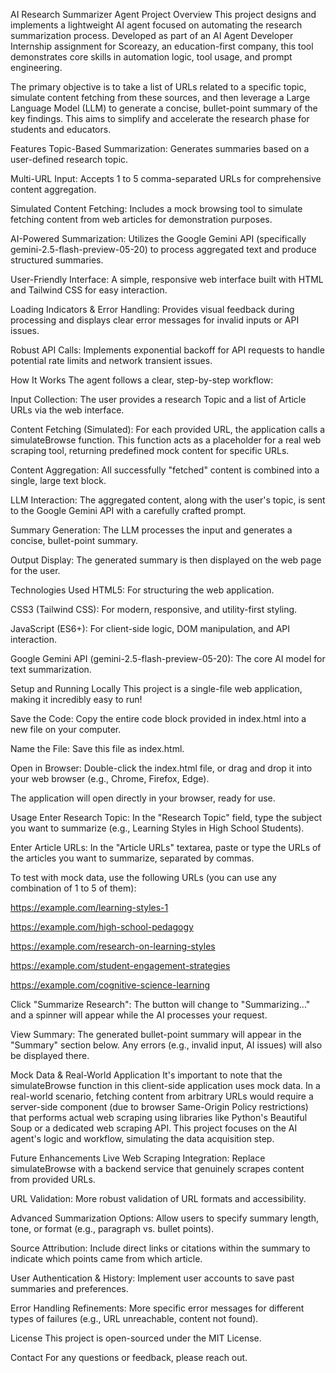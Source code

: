 AI Research Summarizer Agent
Project Overview
This project designs and implements a lightweight AI agent focused on automating the research summarization process. Developed as part of an AI Agent Developer Internship assignment for Scoreazy, an education-first company, this tool demonstrates core skills in automation logic, tool usage, and prompt engineering.

The primary objective is to take a list of URLs related to a specific topic, simulate content fetching from these sources, and then leverage a Large Language Model (LLM) to generate a concise, bullet-point summary of the key findings. This aims to simplify and accelerate the research phase for students and educators.

Features
Topic-Based Summarization: Generates summaries based on a user-defined research topic.

Multi-URL Input: Accepts 1 to 5 comma-separated URLs for comprehensive content aggregation.

Simulated Content Fetching: Includes a mock browsing tool to simulate fetching content from web articles for demonstration purposes.

AI-Powered Summarization: Utilizes the Google Gemini API (specifically gemini-2.5-flash-preview-05-20) to process aggregated text and produce structured summaries.

User-Friendly Interface: A simple, responsive web interface built with HTML and Tailwind CSS for easy interaction.

Loading Indicators & Error Handling: Provides visual feedback during processing and displays clear error messages for invalid inputs or API issues.

Robust API Calls: Implements exponential backoff for API requests to handle potential rate limits and network transient issues.

How It Works
The agent follows a clear, step-by-step workflow:

Input Collection: The user provides a research Topic and a list of Article URLs via the web interface.

Content Fetching (Simulated): For each provided URL, the application calls a simulateBrowse function. This function acts as a placeholder for a real web scraping tool, returning predefined mock content for specific URLs.

Content Aggregation: All successfully "fetched" content is combined into a single, large text block.

LLM Interaction: The aggregated content, along with the user's topic, is sent to the Google Gemini API with a carefully crafted prompt.

Summary Generation: The LLM processes the input and generates a concise, bullet-point summary.

Output Display: The generated summary is then displayed on the web page for the user.

Technologies Used
HTML5: For structuring the web application.

CSS3 (Tailwind CSS): For modern, responsive, and utility-first styling.

JavaScript (ES6+): For client-side logic, DOM manipulation, and API interaction.

Google Gemini API (gemini-2.5-flash-preview-05-20): The core AI model for text summarization.

Setup and Running Locally
This project is a single-file web application, making it incredibly easy to run!

Save the Code: Copy the entire code block provided in index.html into a new file on your computer.

Name the File: Save this file as index.html.

Open in Browser: Double-click the index.html file, or drag and drop it into your web browser (e.g., Chrome, Firefox, Edge).

The application will open directly in your browser, ready for use.

Usage
Enter Research Topic: In the "Research Topic" field, type the subject you want to summarize (e.g., Learning Styles in High School Students).

Enter Article URLs: In the "Article URLs" textarea, paste or type the URLs of the articles you want to summarize, separated by commas.

To test with mock data, use the following URLs (you can use any combination of 1 to 5 of them):

https://example.com/learning-styles-1

https://example.com/high-school-pedagogy

https://example.com/research-on-learning-styles

https://example.com/student-engagement-strategies

https://example.com/cognitive-science-learning

Click "Summarize Research": The button will change to "Summarizing..." and a spinner will appear while the AI processes your request.

View Summary: The generated bullet-point summary will appear in the "Summary" section below. Any errors (e.g., invalid input, AI issues) will also be displayed there.

Mock Data & Real-World Application
It's important to note that the simulateBrowse function in this client-side application uses mock data. In a real-world scenario, fetching content from arbitrary URLs would require a server-side component (due to browser Same-Origin Policy restrictions) that performs actual web scraping using libraries like Python's Beautiful Soup or a dedicated web scraping API. This project focuses on the AI agent's logic and workflow, simulating the data acquisition step.

Future Enhancements
Live Web Scraping Integration: Replace simulateBrowse with a backend service that genuinely scrapes content from provided URLs.

URL Validation: More robust validation of URL formats and accessibility.

Advanced Summarization Options: Allow users to specify summary length, tone, or format (e.g., paragraph vs. bullet points).

Source Attribution: Include direct links or citations within the summary to indicate which points came from which article.

User Authentication & History: Implement user accounts to save past summaries and preferences.

Error Handling Refinements: More specific error messages for different types of failures (e.g., URL unreachable, content not found).

License
This project is open-sourced under the MIT License.

Contact
For any questions or feedback, please reach out.
